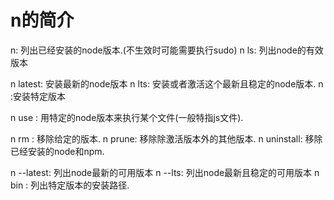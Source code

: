 # n的简介
n: 列出已经安装的node版本.(不生效时可能需要执行sudo)
n ls: 列出node的有效版本

n latest: 安装最新的node版本
n lts: 安装或者激活这个最新且稳定的node版本.
n <version>:安装特定版本

n use <version>: 用特定的node版本来执行某个文件(一般特指js文件).

n rm <version>: 移除给定的版本.
n prune: 移除除激活版本外的其他版本.
n uninstall: 移除已经安装的node和npm. 	

n --latest: 列出node最新的可用版本
n --lts: 列出node最新且稳定的可用版本
n bin <version>: 列出特定版本的安装路径.